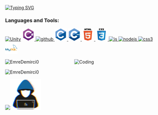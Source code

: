 <!-- <img align="center" alt="Coding" width="1500" src="https://blog.jetbrains.com/wp-content/uploads/2021/02/Go_8001611039611515.gif"> -->
<a href="https://git.io/typing-svg"><img src="https://readme-typing-svg.demolab.com?font=Fira+Code&pause=1000&color=23BB9D&background=FFFFFF00&multiline=true&width=435&lines=Hi+I'm+Emre!+Welcome+to+my+github" alt="Typing SVG" /></a>

<!--
<a href="https://github.com/JaeSeoKim/badge42"><img align="right" src="https://badge42.vercel.app/api/v2/clbdiln0800060fmddtd464g0/stats?cursusId=21&coalitionId=231" alt="spirnaz's 42 stats" /></a>

<p align="left"><img src="https://badge.mediaplus.ma/colorfulwaves/spirnaz?UM6P=off"/></p>

<h2 align="center"><br>I mostly deal with backend, my main job is Go and C languages and Ecole 42 Im a students<img src="https://user-images.githubusercontent.com/42378118/110234147-e3259600-7f4e-11eb-95be-0c4047144dea.gif" width="30"><br></h2>
-->


<h3 align="left">Languages and Tools:</h3>
<p align="left"> 
  <a href="https://www.unity.com/" target="_blank" rel="noreferrer"> 
            <img src="https://devicon-website.vercel.app/api/unity/original-wordmark.svg?color=%23FFFFFF" alt="Unity" width="40" height="40" /></a> 
  <a href="https://www.w3schools.com/cs/" target="_blank" rel="noreferrer"> <img src="https://raw.githubusercontent.com/devicons/devicon/master/icons/csharp/csharp-original.svg" alt="csharp" width="40" height="40"/> </a>
 <a href="https://github.com/" target="_blank" rel="noreferrer"> <img src="https://devicon-website.vercel.app/api/github/original-wordmark.svg?color=%23FFFFFF" alt="github" width="40" height="40"/> </a>
 <a href="https://www.cprogramming.com/" target="_blank" rel="noreferrer"> <img src="https://raw.githubusercontent.com/devicons/devicon/master/icons/c/c-original.svg" alt="c" width="40" height="40"/> </a>
 <a href="https://www.w3schools.com/cpp/" target="_blank" rel="noreferrer"> <img src="https://raw.githubusercontent.com/devicons/devicon/master/icons/cplusplus/cplusplus-original.svg" alt="cplusplus" width="40" height="40"/> </a>
  <a href="https://www.w3.org/html/" target="_blank" rel="noreferrer"> <img src="https://raw.githubusercontent.com/devicons/devicon/master/icons/html5/html5-original-wordmark.svg"
 alt="html5" width="40" height="40"/> </a> 
 <a href="https://www.w3schools.com/css/" target="_blank" rel="noreferrer"> <img src="https://raw.githubusercontent.com/devicons/devicon/master/icons/css3/css3-original-wordmark.svg" alt="css3" width="40" height="40"/> </a>
<a href="https://www.javascript.com" target="_blank" rel="noreferrer"> <img src="https://devicon-website.vercel.app/api/javascript/plain.svg" alt="js" width="40" height="40"/> </a>
 <a href="https://nodejs.org/en" target="_blank" rel="noreferrer"> <img src="https://devicon-website.vercel.app/api/nodejs/plain-wordmark.svg?color=%2383C92D" alt="nodejs" width="40" height="40"/> </a>
  <a href="https://www.android.com/" target="_blank" rel="noreferrer"> <img src="https://devicon-website.vercel.app/api/android/original-wordmark.svg" alt="css3" width="40" height="40"/> </a>      
  <a href="https://www.mysql.com/" target="_blank" rel="noreferrer"> <img src="https://raw.githubusercontent.com/devicons/devicon/master/icons/mysql/mysql-original-wordmark.svg" alt="mysql" width="40" height="40"/> </a>
  </p>

<img align="right" alt="Coding" width="280" src="https://25.media.tumblr.com/tumblr_m3biyv0ofs1qinmdwo1_500.gif">
<!-- <p><img align="left" src="https://github-readme-stats.vercel.app/api/top-langs?username=EmreDemirci0&show_icons=true&locale=en&layout=compact&theme=tokyonight" alt="EmreDemirci0" /></p>
-->

<p align="left"> <img src="https://github-readme-stats.vercel.app/api?username=EmreDemirci0&show_icons=true&theme=tokyonight" alt="EmreDemirci0" />
<p><img align="center" src="https://github-readme-streak-stats.herokuapp.com/?user=EmreDemirci0&&theme=tokyonight" alt="EmreDemirci0" /></p>

[![](https://visitcount.itsvg.in/api?id=EmreDemirci0&label=Profile%20Views&pretty=false)](https://visitcount.itsvg.in)<picture><img src = "https://github.com/0xAbdulKhalid/0xAbdulKhalid/raw/main/assets/mdImages/about_me.gif" width = 100px></picture>

